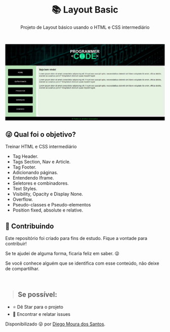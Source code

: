 <h1 align="center"> 📚 Layout Basic </h1>

<p align="center">Projeto de Layout básico usando o HTML e CSS intermediário</p>

<br>

<p align="center">
        <img src="img/LayoutBasico.jpg"alt="Projeto Layout Básico">
</p>

## :stuck_out_tongue_winking_eye: Qual foi o objetivo?
<p> Treinar HTML e CSS intermediário</p>
<ul>
  <li>Tag Header.</li>
  <li>Tags Section, Nav e Article.</li>
  <li>Tag Footer.</li>
  <li>Adicionando páginas.</li>
  <li>Entendendo Iframe.</li>
  <li>Seletores e combinadores.</li>
  <li>Text Styles.</li>
  <li>Visibility, Opacity e Display None.</li>
  <li>Overflow.</li>
  <li>Pseudo-classes e Pseudo-elementos</li>
  <li>Position fixed, absolute e relative.</li>
</ul>


## 🤝 Contribuindo
<p>
Este repositório foi criado para fins de estudo. Fique a vontade para contribuir!

Se te ajudei de alguma forma, ficaria feliz em saber. 😜

Se você conhece alguém que se identifica com esse conteúdo, não deixe de compartilhar.

</p></br>

> ## Se possível:

- ⭐️ Dê Star para o projeto
- 🐛 Encontrar e relatar issues
</p>

Disponibilizado 😜 por [Diego Moura dos Santos](https://www.linkedin.com/in/diegomouradossantos/).
